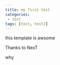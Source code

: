 ```yaml
---
title: my first test
categories: 
 - test
tags: [test, test2]
---
```


this template is awsome
<!-- more -->
Thanks to NexT

why